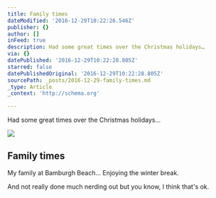 ```yaml
---
title: Family times
dateModified: '2016-12-29T10:22:26.546Z'
publisher: {}
author: []
inFeed: true
description: Had some great times over the Christmas holidays…
via: {}
datePublished: '2016-12-29T10:22:28.805Z'
starred: false
datePublishedOriginal: '2016-12-29T10:22:28.805Z'
sourcePath: _posts/2016-12-29-family-times.md
_type: Article
_context: 'http://schema.org'

---
```

Had some great times over the Christmas holidays...

<article style=""><img src="https://the-grid-user-content.s3-us-west-2.amazonaws.com/55b0d0af-909f-41a4-989b-08f00ec1c7f4.jpg" /><h1>Family times</h1><p>My family at Bamburgh Beach... Enjoying the winter break. </p></article>

And not really done much nerding out but you know, I think that's ok.